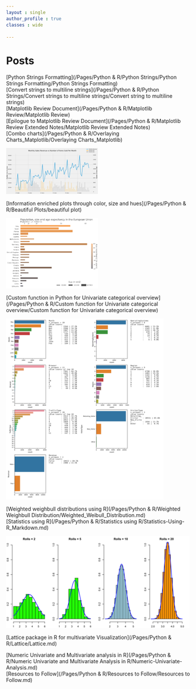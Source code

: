 ```yaml
---
layout : single
author_profile : true
classes : wide

---
```

# Posts  
[Python Strings Formatting](/Pages/Python & R/Python Strings/Python Strings Formatting/Python Strings Formatting)  
[Convert strings to multiline strings](/Pages/Python & R/Python Strings/Convert strings to multiline strings/Convert string to multiline strings)  
[Matplotlib Review Document](/Pages/Python & R/Matplotlib Review/Matplotlib Review)  
[Epilogue to Matplotlib Review Document](/Pages/Python & R/Matplotlib Review Extended Notes/Matplotlib Review Extended Notes)  
[Combo charts](/Pages/Python & R/Overlaying Charts_Matplotlib/Overlaying Charts_Matplotlib)  

<img src="/Pages/Python & R/Overlaying Charts_Matplotlib/output_34_0.png" alt="drawing" width="250"/>  

[Information enriched plots through color, size and hues](/Pages/Python & R/Beautiful Plots/beautiful plot)  

<img src="/Pages/Python & R/Beautiful Plots/beautiful plot_0.png" alt="drawing" width="250"/>  

[Custom function in Python for Univariate categorical overview](/Pages/Python & R/Custom function for Univariate categorical overview/Custom function for Univariate categorical overview)  

<img src="/Pages/Python & R/Custom function for Univariate categorical overview/online_shopper_purchasing_intention_dataset.png" alt="drawing" width="430"/>

[Weighted weighbull distributions using R](/Pages/Python & R/Weighted Weighbull Distribution/Weighted_Weibull_Distribution.md)  
[Statistics using R](/Pages/Python & R/Statistics using R/Statistics-Using-R_Markdown.md)  

<img src="/Pages/Python & R/Statistics using R/Statistics-Using-R_Markdown_files/figure-markdown_github/CLT.png" alt="drawing" width="500"/>

[Lattice package in R for multivariate Visualization](/Pages/Python & R/Lattice/Lattice.md)  

[Numeric Univariate and Multivariate analysis in R](/Pages/Python & R/Numeric Univariate and Multivariate Analysis in R/Numeric-Univariate-Analysis.md)  
[Resources to Follow](/Pages/Python & R/Resources to Follow/Resources to Follow.md)
